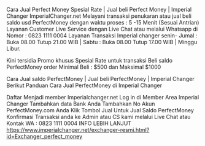 Cara Jual Perfect Money Spesial Rate | Jual beli Perfect Money | Imperial Changer
ImperialChanger.net Melayani transaksi penukaran atau jual beli saldo usd PerfectMoney dengan waktu proses : 5 -15 Menit (Sesuai Antrian) Layanan Customer Live Service dengan Live Chat atau melalui Whatsapp di Nomor : 0823 1111 0004 Layanan Transaksi Imperial changer senin- Jumal : Buka 08.00 Tutup 21.00 WIB | Sabtu : Buka 08.00 Tutup 17.00 WIB | Minggu Libur.

Kini tersidia Promo khusus Spesial Rate untuk transaksi Beli saldo PerfectMoney order Minimal Beli : $500 dan Maksimal $1000

Cara Jual saldo PerfectMoney | Jual beli PerfectMoney | Imperial Changer 
Berikut Panduan Cara Jual PerfectMoney di Imperial Changer

Daftar Menjadi member Imperialchanger.net
Log in di Member Area Imperial Changer
Tambahkan data Bank Anda
Tambahkan No Akun PerfectMoney.com Anda
Klik Tombol Jual Untuk Jual Saldo PerfectMoney
Konfirmasi Transaksi anda ke Admin atau CS kami melalui Live Chat atau Kontak WA : 0823 1111 0004
INFO LEBIH LANJUT 
https://www.imperialchanger.net/exchanger-resmi.html?id=Exchanger_perfect_money
